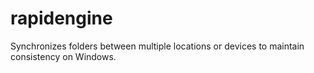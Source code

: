 # rapidengine
Synchronizes folders between multiple locations or devices to maintain consistency on Windows.
